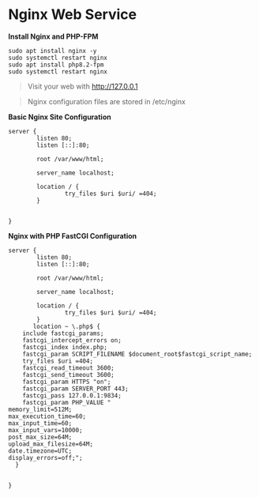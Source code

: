 # Nginx Web Service

**Install Nginx and PHP-FPM**
```
sudo apt install nginx -y
sudo systemctl restart nginx
sudo apt install php8.2-fpm
sudo systemctl restart nginx
```
> Visit your web with http://127.0.0.1

> Nginx configuration files are stored in /etc/nginx

**Basic Nginx Site Configuration**
```
server {
        listen 80;
        listen [::]:80;

        root /var/www/html;

        server_name localhost;

        location / {
                try_files $uri $uri/ =404;
        }


}
```

**Nginx with PHP FastCGI Configuration**
```
server {
        listen 80;
        listen [::]:80;

        root /var/www/html;

        server_name localhost;

        location / {
                try_files $uri $uri/ =404;
        }
       location ~ \.php$ {
    include fastcgi_params;
    fastcgi_intercept_errors on;
    fastcgi_index index.php;
    fastcgi_param SCRIPT_FILENAME $document_root$fastcgi_script_name;
    try_files $uri =404;
    fastcgi_read_timeout 3600;
    fastcgi_send_timeout 3600;
    fastcgi_param HTTPS "on";
    fastcgi_param SERVER_PORT 443;
    fastcgi_pass 127.0.0.1:9834;
    fastcgi_param PHP_VALUE "
memory_limit=512M;
max_execution_time=60;
max_input_time=60;
max_input_vars=10000;
post_max_size=64M;
upload_max_filesize=64M;
date.timezone=UTC;
display_errors=off;";
  }


}
```
